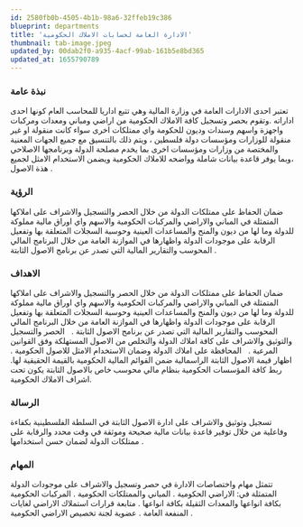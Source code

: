 ```yaml
---
id: 2580fb0b-4505-4b1b-98a6-32ffeb19c386
blueprint: departments
title: 'الادارة العامة لحسابات الاملاك الحكومية'
thumbnail: tab-image.jpeg
updated_by: 00dab2f0-a935-4acf-99ab-161b5e8bd365
updated_at: 1655790789
---
```

<h3>نبذة عامة</h3>
 تعتبر احدى الادارات العامة في وزارة المالية وهي تتبع اداريا للمحاسب العام كونها احدى اداراته .وتقوم  بحصر وتسجيل كافة الاملاك الحكومية من اراضي ومباني ومعدات ومركبات واجهزة واسهم وسندات وديون للحكومة واي ممتلكات اخرى سواء كانت منقولة او غير منقولة للوزارات ومؤسسات دولة فلسطين ، ويتم ذلك بالتنسيق مع جميع الجهات المعنية والمختصة من وزارات ومؤسسات اخرى بما يخدم مصلحة الدولة وبرنامجها الاصلاحي ،وبما يوفر قاعدة بيانات شاملة وواضحه للاملاك الحكومية ويضمن الاستخدام الامثل لجميع هذة الاصول .

<h3>الرؤية</h3>
 ضمان الحفاظ على ممتلكات الدولة من خلال الحصر والتسجيل والاشراف على املاكها المتمثلة في المباني والاراضي والمركبات الحكومية والاسهم واي اوراق مالية مملوكة للدولة وما لها من ديون والمنح والمساعدات العينية وحوسبة السجلات المتعلقة بها وتفعيل الرقابة على موجودات الدولة واظهارها في الموازنة العامة من خلال البرنامج المالي المحوسب والتقارير المالية التي تصدر عن برنامج الاصول الثابتة . 

<h3>الاهداف</h3>  
ضمان الحفاظ على ممتلكات الدولة من خلال الحصر والتسجيل والاشراف على املاكها المتمثلة في المباني والاراضي والمركبات الحكومية والاسهم واي اوراق مالية مملوكة للدولة وما لها من ديون والمنح والمساعدات العينية وحوسبة السجلات المتعلقة بها وتفعيل الرقابة على موجودات الدولة واظهارها في الموازنة العامة من خلال البرنامج المالي المحوسب والتقارير المالية التي تصدر عن برنامج الاصول الثابتة .  
الحصر والتسجيل والتوثيق والاشراف على كافة املاك الدولة والتخلص من الاصول المستهلكة وفق القوانين المرعية .  
المحافظة على املاك الدولة وضمان الاستخدام الامثل للاصول الحكومية . 
اظهار قيمة الاصول الثابتة الراسمالية ضمن القوائم المالية الحكومية بالقيمة الحقيقية لها.
ربط كافة المؤسسات الحكومية بنظام مالي محوسب خاص بالاصول الثابتة يكون تحت اشراف الاملاك الحكومية.

<h3>الرسالة</h3>
 تسجيل وتوثيق والاشراف على ادارة الاصول الثابتة في السلطة الفلسطينية بكفاءة وفاعلية من خلال توفير قاعدة بيانات مالية صحيحة وموثقة في وقت محدد والرقابة على ممتلكات الدولة لضمان حسن استخدامها .

<h3>المهام</h3>
تتمثل مهام واختصاصات الادارة في حصر وتسجيل والاشراف على موجودات الدولة المتمثلة في:  
الاراضي الحكومية .
المباني والممتلكات الحكومية .
المركبات الحكومية بكافة انواعها والمعدات الثقيلة بكافة انواعها .
متابعة قرارات استملاك الاراضي لغايات المنفعة العامة .
عضوية لجنة تخصيص الاراضي الحكومية .